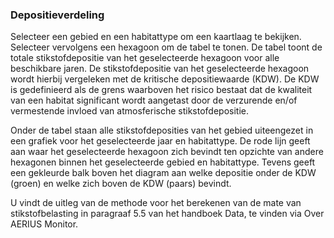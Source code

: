 ### Depositieverdeling

Selecteer een gebied en een habitattype om een kaartlaag te bekijken. Selecteer vervolgens een hexagoon om de tabel te tonen.
De tabel toont de totale stikstofdepositie van het geselecteerde hexagoon voor alle beschikbare jaren. De stikstofdepositie van het geselecteerde hexagoon wordt hierbij vergeleken met de kritische depositiewaarde (KDW). De KDW is gedefinieerd als de grens waarboven het risico bestaat dat de kwaliteit van een habitat significant wordt aangetast door de verzurende en/of vermestende invloed van atmosferische stikstofdepositie.

Onder de tabel staan alle stikstofdeposities van het gebied uiteengezet in een grafiek voor het geselecteerde jaar en habitattype. De rode lijn geeft aan waar het geselecteerde hexagoon zich bevindt ten opzichte van andere hexagonen binnen het geselecteerde gebied en habitattype. Tevens geeft een gekleurde balk boven het diagram aan welke depositie onder de KDW (groen) en welke zich boven de KDW (paars) bevindt.

U vindt de uitleg van de methode voor het berekenen van de mate van stikstofbelasting in paragraaf 5.5 van het handboek Data, te vinden via Over AERIUS Monitor.
